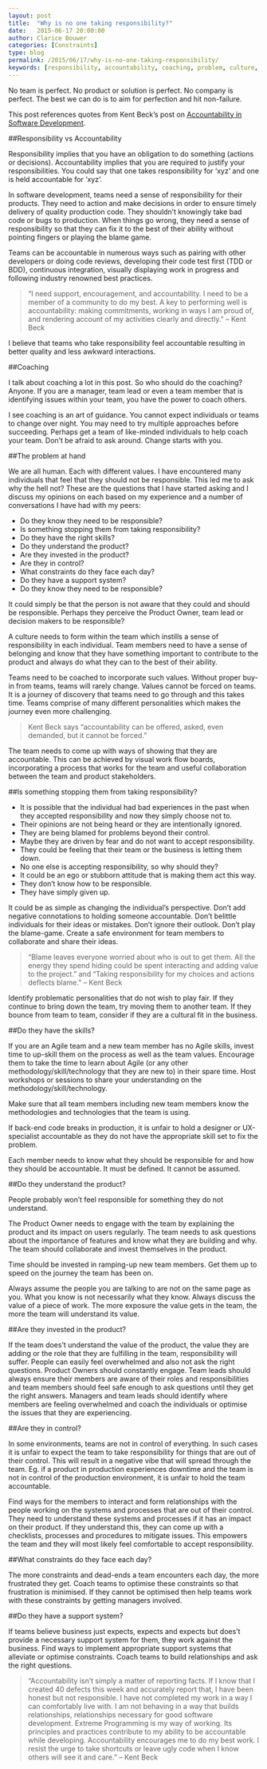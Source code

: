 ```yaml
---
layout: post
title:  "Why is no one taking responsibility?"
date:   2015-06-17 20:00:00
author: Clarice Bouwer
categories: [Constraints]
type: blog
permalink: /2015/06/17/why-is-no-one-taking-responsibility/
keywords: [responsibility, accountability, coaching, problem, culture, decisions]
---
```


No team is perfect. No product or solution is perfect. No company is perfect. The best we can do is to aim for perfection and hit non-failure.

This post references quotes from Kent Beck’s post on [Accountability in Software Development][accountability].

##Responsibility vs Accountability

Responsibility implies that you have an obligation to do something (actions or decisions). Accountability implies that you are required to justify your responsibilities. You could say that one takes responsibility for ‘xyz’ and one is held accountable for ‘xyz’.

In software development, teams need a sense of responsibility for their products. They need to action and make decisions in order to ensure timely delivery of quality production code. They shouldn’t knowingly take bad code or bugs to production. When things go wrong, they need a sense of responsibility so that they can fix it to the best of their ability without pointing fingers or playing the blame game.

Teams can be accountable in numerous ways such as pairing with other developers or doing code reviews, developing their code test first (TDD or BDD), continuous integration, visually displaying work in progress and following industry renowned best practices.

> “I need support, encouragement, and accountability. I need to be a member of a community to do my best. A key to performing well is accountability: making commitments, working in ways I am proud of, and rendering account of my activities clearly and directly.” – Kent Beck

I believe that teams who take responsibility feel accountable resulting in better quality and less awkward interactions.

##Coaching

I talk about coaching a lot in this post. So who should do the coaching? Anyone. If you are a manager, team lead or even a team member that is identifying issues within your team, you have the power to coach others.

I see coaching is an art of guidance. You cannot expect individuals or teams to change over night. You may need to try multiple approaches before succeeding. Perhaps get a team of like-minded individuals to help coach your team. Don’t be afraid to ask around. Change starts with you.

##The problem at hand

We are all human. Each with different values. I have encountered many individuals that feel that they should not be responsible. This led me to ask why the hell not? These are the questions that I have started asking and I discuss my opinions on each based on my experience and a number of conversations I have had with my peers:

- Do they know they need to be responsible?
- Is something stopping them from taking responsibility?
- Do they have the right skills?
- Do they understand the product?
- Are they invested in the product?
- Are they in control?
- What constraints do they face each day?
- Do they have a support system?
- Do they know they need to be responsible?

It could simply be that the person is not aware that they could and should be responsible. Perhaps they perceive the Product Owner, team lead or decision makers to be responsible?

A culture needs to form within the team which instills a sense of responsibility in each individual. Team members need to have a sense of belonging and know that they have something important to contribute to the product and always do what they can to the best of their ability.

Teams need to be coached to incorporate such values. Without proper buy-in from teams, teams will rarely change. Values cannot be forced on teams. It is a journey of discovery that teams need to go through and this takes time. Teams comprise of many different personalities which makes the journey even more challenging.

> Kent Beck says “accountability can be offered, asked, even demanded, but it cannot be forced.”

The team needs to come up with ways of showing that they are accountable. This can be achieved by visual work flow boards, incorporating a process that works for the team and useful collaboration between the team and product stakeholders.

##Is something stopping them from taking responsibility?

- It is possible that the individual had bad experiences in the past when they accepted responsibility and now they simply choose not to.
- Their opinions are not being heard or they are intentionally ignored.
- They are being blamed for problems beyond their control.
- Maybe they are driven by fear and do not want to accept responsibility.
- They could be feeling that their team or the business is letting them down.
- No one else is accepting responsibility, so why should they?
- It could be an ego or stubborn attitude that is making them act this way.
- They don’t know how to be responsible.
- They have simply given up.

It could be as simple as changing the individual’s perspective. Don’t add negative connotations to holding someone accountable. Don’t belittle individuals for their ideas or mistakes. Don’t ignore their outlook. Don’t play the blame-game. Create a safe environment for team members to collaborate and share their ideas.

> “Blame leaves everyone worried about who is out to get them. All the energy they spend hiding could be spent interacting and adding value to the project.” and “Taking responsibility for my choices and actions deflects blame.” – Kent Beck

Identify problematic personalities that do not wish to play fair. If they continue to bring down the team, try moving them to another team. If they bounce from team to team, consider if they are a cultural fit in the business.

##Do they have the skills?

If you are an Agile team and a new team member has no Agile skills, invest time to up-skill them on the process as well as the team values. Encourage them to take the time to learn about Agile (or any other methodology/skill/technology that they are new to) in their spare time. Host workshops or sessions to share your understanding on the methodology/skill/technology.

Make sure that all team members including new team members know the methodologies and technologies that the team is using.

If back-end code breaks in production, it is unfair to hold a designer or UX-specialist accountable as they do not have the appropriate skill set to fix the problem.

Each member needs to know what they should be responsible for and how they should be accountable. It must be defined. It cannot be assumed.

##Do they understand the product?

People probably won’t feel responsible for something they do not understand.

The Product Owner needs to engage with the team by explaining the product and its impact on users regularly. The team needs to ask questions about the importance of features and know what they are building and why. The team should collaborate and invest themselves in the product.

Time should be invested in ramping-up new team members. Get them up to speed on the journey the team has been on.

Always assume the people you are talking to are not on the same page as you. What you know is not necessarily what they know. Always discuss the value of a piece of work. The more exposure the value gets in the team, the more the team will understand its value.

##Are they invested in the product?

If the team does’t understand the value of the product, the value they are adding or the role that they are fulfilling in the team, responsibility will suffer. People can easily feel overwhelmed and also not ask the right questions. Product Owners should constantly engage. Team leads should always ensure their members are aware of their roles and responsibilities and team members should feel safe enough to ask questions until they get the right answers. Managers and team leads should identify where members are feeling overwhelmed and coach the individuals or optimise the issues that they are experiencing.

##Are they in control?

In some environments, teams are not in control of everything. In such cases it is unfair to expect the team to take responsibility for things that are out of their control. This will result in a negative vibe that will spread through the team. Eg. if a product in production experiences downtime and the team is not in control of the production environment, it is unfair to hold the team accountable.

Find ways for the members to interact and form relationships with the people working on the systems and processes that are out of their control. They need to understand these systems and processes if it has an impact on their product. If they understand this, they can come up with a checklists, processes and procedures to mitigate issues. This empowers the team and they will most likely feel comfortable to accept responsibility.

##What constraints do they face each day?

The more constraints and dead-ends a team encounters each day, the more frustrated they get. Coach teams to optimise these constraints so that frustration is minimised. If they cannot be optimised then help teams work with these constraints by getting managers involved.

##Do they have a support system?

If teams believe business just expects, expects and expects but does’t provide a necessary support system for them, they work against the business. Find ways to implement appropriate support systems that alleviate or optimise constraints. Coach teams to build relationships and ask the right questions.

> “Accountability isn’t simply a matter of reporting facts. If I know that I created 40 defects this week and accurately report that, I have been honest but not responsible. I have not completed my work in a way I can comfortably live with. I am not behaving in a way that builds relationships, relationships necessary for good software development. Extreme Programming is my way of working. Its principles and practices contribute to my ability to be accountable while developing. Accountability encourages me to do my best work. I resist the urge to take shortcuts or leave ugly code when I know others will see it and care.” – Kent Beck

[accountability]:      http://www.threeriversinstitute.org/Accountability%20in%20Software%20Development.htm
